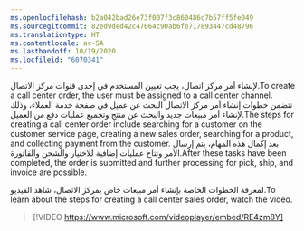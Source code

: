 ```yaml
---
ms.openlocfilehash: b2a042bad26e73f007f3c860486c7b57ff5fe049
ms.sourcegitcommit: 82ed9ded42c47064c90ab6fe717893447cd48796
ms.translationtype: HT
ms.contentlocale: ar-SA
ms.lasthandoff: 10/19/2020
ms.locfileid: "6070341"
---
```

<span data-ttu-id="36906-101">لإنشاء أمر مركز اتصال، يجب تعيين المستخدم في إحدى قنوات مركز الاتصال.</span><span class="sxs-lookup"><span data-stu-id="36906-101">To create a call center order, the user must be assigned to a call center channel.</span></span> <span data-ttu-id="36906-102">تتضمن خطوات إنشاء أمر مركز الاتصال البحث عن عميل في صفحة خدمة العملاء، وذلك لإنشاء أمر مبيعات جديد والبحث عن منتج وتجميع عمليات دفع من العميل.</span><span class="sxs-lookup"><span data-stu-id="36906-102">The steps for creating a call center order include searching for a customer on the customer service page, creating a new sales order, searching for a product, and collecting payment from the customer.</span></span> <span data-ttu-id="36906-103">بعد إكمال هذه المهام، يتم إرسال الأمر وتتاح عمليات إضافية للاختيار والشحن والفاتورة.</span><span class="sxs-lookup"><span data-stu-id="36906-103">After these tasks have been completed, the order is submitted and further processing for pick, ship, and invoice are possible.</span></span> 

<span data-ttu-id="36906-104">لمعرفة الخطوات الخاصة بإنشاء أمر مبيعات خاص بمركز الاتصال، شاهد الفيديو.</span><span class="sxs-lookup"><span data-stu-id="36906-104">To learn about the steps for creating a call center sales order, watch the video.</span></span>

 > [!VIDEO https://www.microsoft.com/videoplayer/embed/RE4zm8Y]
